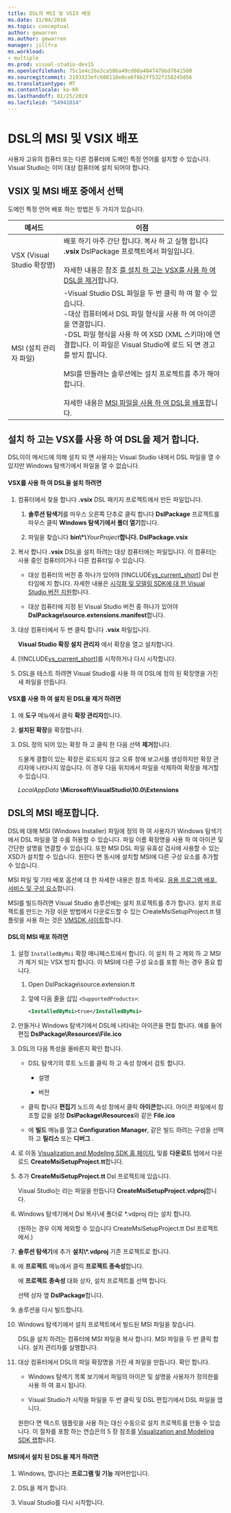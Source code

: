 ```yaml
---
title: DSL의 MSI 및 VSIX 배포
ms.date: 11/04/2016
ms.topic: conceptual
author: gewarren
ms.author: gewarren
manager: jillfra
ms.workload:
- multiple
ms.prod: visual-studio-dev15
ms.openlocfilehash: 75c1e4c2ba3ca50ba49cd00a404747bbd7041500
ms.sourcegitcommit: 2193323efc608118e0ce6f6b2ff532f158245d56
ms.translationtype: MT
ms.contentlocale: ko-KR
ms.lasthandoff: 01/25/2019
ms.locfileid: "54941014"
---
```

# <a name="msi-and-vsix-deployment-of-a-dsl"></a>DSL의 MSI 및 VSIX 배포
사용자 고유의 컴퓨터 또는 다른 컴퓨터에 도메인 특정 언어를 설치할 수 있습니다. Visual Studio는 이미 대상 컴퓨터에 설치 되어야 합니다.

## <a name="which"></a> VSIX 및 MSI 배포 중에서 선택
 도메인 특정 언어 배포 하는 방법은 두 가지가 있습니다.

|메서드|이점|
|-|-|
|VSX (Visual Studio 확장명)|배포 하기 아주 간단 합니다. 복사 하 고 실행 합니다 **.vsix** DslPackage 프로젝트에서 파일입니다.<br /><br /> 자세한 내용은 참조 [를 설치 하 고는 VSX를 사용 하 여 DSL을 제거](#Installing)합니다.|
|MSI (설치 관리자 파일)|-Visual Studio DSL 파일을 두 번 클릭 하 여 할 수 있습니다.<br />-대상 컴퓨터에서 DSL 파일 형식을 사용 하 여 아이콘을 연결합니다.<br />-DSL 파일 형식을 사용 하 여 XSD (XML 스키마)에 연결합니다. 이 파일은 Visual Studio에 로드 되 면 경고를 방지 합니다.<br /><br /> MSI를 만들려는 솔루션에는 설치 프로젝트를 추가 해야 합니다.<br /><br /> 자세한 내용은 [MSI 파일을 사용 하 여 DSL을 배포](#msi)합니다.|

## <a name="Installing"></a> 설치 하 고는 VSX를 사용 하 여 DSL을 제거 합니다.
 DSL이이 메서드에 의해 설치 되 면 사용자는 Visual Studio 내에서 DSL 파일을 열 수 있지만 Windows 탐색기에서 파일을 열 수 없습니다.

#### <a name="to-install-a-dsl-by-using-the-vsx"></a>VSX를 사용 하 여 DSL을 설치 하려면

1. 컴퓨터에서 찾을 합니다 **.vsix** DSL 패키지 프로젝트에서 만든 파일입니다.

   1.  **솔루션 탐색기**를 마우스 오른쪽 단추로 클릭 합니다 **DslPackage** 프로젝트를 마우스 클릭 **Windows 탐색기에서 폴더 열기**합니다.

   2.  파일을 찾습니다 **bin\\\*\\**_YourProject_**합니다. DslPackage.vsix**

2. 복사 합니다 **.vsix** DSL을 설치 하려는 대상 컴퓨터에는 파일입니다. 이 컴퓨터는 사용 중인 컴퓨터이거나 다른 컴퓨터일 수 있습니다.

   - 대상 컴퓨터의 버전 중 하나가 있어야 [!INCLUDE[vs_current_short](../code-quality/includes/vs_current_short_md.md)] Dsl 런타임에 지 합니다. 자세한 내용은 [시각화 및 모델링 SDK에 대 한 Visual Studio 버전 지원](../modeling/supported-visual-studio-editions-for-visualization-amp-modeling-sdk.md)합니다.

   - 대상 컴퓨터에 지정 된 Visual Studio 버전 중 하나가 있어야 **DslPackage\source.extensions.manifest**합니다.

3. 대상 컴퓨터에서 두 번 클릭 합니다 **.vsix** 파일입니다.

    **Visual Studio 확장 설치 관리자** 에서 확장을 열고 설치합니다.

4. [!INCLUDE[vs_current_short](../code-quality/includes/vs_current_short_md.md)]를 시작하거나 다시 시작합니다.

5. DSL을 테스트 하려면 Visual Studio를 사용 하 여 DSL에 정의 된 확장명을 가진 새 파일을 만듭니다.

#### <a name="to-uninstall-a-dsl-that-was-installed-by-using-vsx"></a>VSX를 사용 하 여 설치 된 DSL을 제거 하려면

1. 에 **도구** 메뉴에서 클릭 **확장 관리자**합니다.

2. **설치된 확장**을 확장합니다.

3. DSL 정의 되어 있는 확장 하 고 클릭 한 다음 선택 **제거**합니다.

   드물게 결함이 있는 확장은 로드되지 않고 오류 창에 보고서를 생성하지만 확장 관리자에 나타나지 않습니다. 이 경우 다음 위치에서 파일을 삭제하여 확장을 제거할 수 있습니다.

   *LocalAppData* **\Microsoft\VisualStudio\10.0\Extensions**

## <a name="msi"></a> DSL의 MSI 배포합니다.
 DSL에 대해 MSI (Windows Installer) 파일에 정의 하 여 사용자가 Windows 탐색기에서 DSL 파일을 열 수를 허용할 수 있습니다. 파일 이름 확장명을 사용 하 여 아이콘 및 간단한 설명을 연결할 수 있습니다. 또한 MSI DSL 파일 유효성 검사에 사용할 수 있는 XSD가 설치할 수 있습니다. 원한다 면 동시에 설치할 MSI에 다른 구성 요소를 추가할 수 있습니다.

 MSI 파일 및 기타 배포 옵션에 대 한 자세한 내용은 참조 하세요. [응용 프로그램 배포, 서비스 및 구성 요소](../deployment/deploying-applications-services-and-components.md)합니다.

 MSI를 빌드하려면 Visual Studio 솔루션에는 설치 프로젝트를 추가 합니다. 설치 프로젝트를 만드는 가장 쉬운 방법에서 다운로드할 수 있는 CreateMsiSetupProject.tt 템플릿을 사용 하는 것은 [VMSDK 사이트](http://go.microsoft.com/fwlink/?LinkID=186128)합니다.

#### <a name="to-deploy-a-dsl-in-an-msi"></a>DSL의 MSI 배포 하려면

1. 설정 `InstalledByMsi` 확장 매니페스트에서 합니다. 이 설치 하 고 제외 하 고 MSI가 제거 되는 VSX 방지 합니다. 이 MSI에 다른 구성 요소를 포함 하는 경우 중요 합니다.

   1.  Open DslPackage\source.extension.tt

   2.  앞에 다음 줄을 삽입 `<SupportedProducts>`:

       ```xml
       <InstalledByMsi>true</InstalledByMsi>
       ```

2. 만들거나 Windows 탐색기에서 DSL에 나타내는 아이콘을 편집 합니다. 예를 들어 편집 **DslPackage\Resources\File.ico**

3. DSL의 다음 특성을 올바른지 확인 합니다.

   -   DSL 탐색기의 루트 노드를 클릭 하 고 속성 창에서 검토 합니다.

       -   설명

       -   버전

   -   클릭 합니다 **편집기** 노드의 속성 창에서 클릭 **아이콘**합니다. 아이콘 파일에서 참조할 값을 설정 **DslPackage\Resources**와 같은 **File.ico**

   -   에 **빌드** 메뉴를 열고 **Configuration Manager**, 같은 빌드 하려는 구성을 선택 하 고 **릴리스** 또는 **디버그** .

4. 로 이동 [Visualization and Modeling SDK 홈 페이지](http://go.microsoft.com/fwlink/?LinkID=186128), 및를 **다운로드** 탭에서 다운로드 **CreateMsiSetupProject.tt**합니다.

5. 추가 **CreateMsiSetupProject.tt** Dsl 프로젝트에 있습니다.

    Visual Studio는 라는 파일을 만듭니다 **CreateMsiSetupProject.vdproj**합니다.

6. Windows 탐색기에서 Dsl 복사\\새 폴더로 *.vdproj 라는 설치 합니다.

    (원하는 경우 이제 제외할 수 있습니다 CreateMsiSetupProject.tt Dsl 프로젝트에서.)

7. **솔루션 탐색기**에 추가 **설치\\\*.vdproj** 기존 프로젝트로 합니다.

8. 에 **프로젝트** 메뉴에서 클릭 **프로젝트 종속성**합니다.

    에 **프로젝트 종속성** 대화 상자, 설치 프로젝트를 선택 합니다.

    선택 상자 옆 **DslPackage**합니다.

9. 솔루션을 다시 빌드합니다.

10. Windows 탐색기에서 설치 프로젝트에서 빌드된 MSI 파일을 찾습니다.

     DSL을 설치 하려는 컴퓨터에 MSI 파일을 복사 합니다. MSI 파일을 두 번 클릭 합니다. 설치 관리자를 실행합니다.

11. 대상 컴퓨터에서 DSL의 파일 확장명을 가진 새 파일을 만듭니다. 확인 합니다.

    -   Windows 탐색기 목록 보기에서 파일의 아이콘 및 설명을 사용자가 정의한를 사용 하 여 표시 됩니다.

    -   Visual Studio가 시작을 파일을 두 번 클릭 및 DSL 편집기에서 DSL 파일을 엽니다.

    원한다 면 텍스트 템플릿을 사용 하는 대신 수동으로 설치 프로젝트를 만들 수 있습니다. 이 절차를 포함 하는 연습은의 5 장 참조를 [Visualization and Modeling SDK 랩](http://go.microsoft.com/fwlink/?LinkId=208878)합니다.

#### <a name="to-uninstall-a-dsl-that-was-installed-from-an-msi"></a>MSI에서 설치 된 DSL을 제거 하려면

1.  Windows, 엽니다는 **프로그램 및 기능** 제어판입니다.

2.  DSL을 제거 합니다.

3.  Visual Studio를 다시 시작합니다.